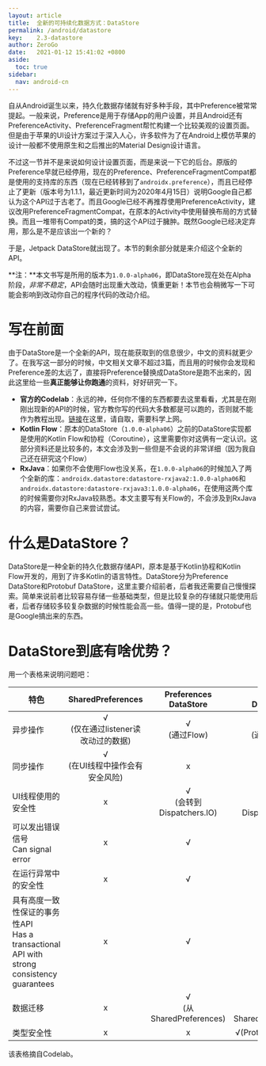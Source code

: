 ```yaml
---
layout: article
title:  全新的可持续化数据方式：DataStore
permalink: /android/datastore
key:    2.3-datastore
author: ZeroGo
date:   2021-01-12 15:41:02 +0800
aside:
  toc: true
sidebar:
  nav: android-cn
---
```

自从Android诞生以来，持久化数据存储就有好多种手段，其中Preference被常常提起。一般来说，Preference是用于存储App的用户设置，并且Android还有PreferenceActivity、PreferenceFragment帮忙构建一个比较美观的设置页面。但是由于苹果的UI设计方案过于深入人心，许多软件为了在Android上模仿苹果的设计一般都不使用原生和之后推出的Material Design设计语言。

不过这一节并不是来说如何设计设置页面，而是来说一下它的后台。原版的Preference早就已经停用，现在的Preference、PreferenceFragmentCompat都是使用的支持库的东西（现在已经转移到了``androidx.preference``），而且已经停止了更新（版本号为1.1.1，最近更新时间为2020年4月15日）说明Google自己都认为这个API过于古老了。而且Google已经不再推荐使用PreferenceActivity，建议改用PreferenceFragmentCompat，在原本的Activity中使用替换布局的方式替换。而且一堆带有Compat的类，搞的这个API过于臃肿。既然Google已经决定弃用，那么是不是应该出一个新的？

于是，Jetpack DataStore就出现了。本节的剩余部分就是来介绍这个全新的API。

**注：**本文书写是所用的版本为``1.0.0-alpha06``，即DataStore现在处在Alpha阶段，*非常不稳定*，API会随时出现重大改动，慎重更新！本节也会稍微写一下可能会影响到改动你自己的程序代码的改动介绍。

# 写在前面
由于DataStore是一个全新的API，现在能获取到的信息很少，中文的资料就更少了。在我写这一部分的时候，中文相关文章不超过3篇，而且用的时候你会发现和Preference差的太远了，直接将Preference替换成DataStore是跑不出来的，因此这里给一些**真正能够让你跑通**的资料，好好研究一下。

- **官方的Codelab**：永远的神，任何你不懂的东西都要去这里看看，尤其是在刚刚出现新的API的时候，官方教你写的代码大多数都是可以跑的，否则就不能作为教程出现。[链接](https://developer.android.com/codelabs/android-preferences-datastore)在这里，请自取，需要科学上网。
- **Kotlin Flow**：原本的DataStore（``1.0.0-alpha06``）之前的DataStore实现都是使用的Kotlin Flow和协程（Coroutine），这里需要你对这俩有一定认识。这部分资料还是比较多的，本文会涉及到一些但是不会说的非常详细（因为我自己还在研究这个Flow）
- **RxJava**：如果你不会使用Flow也没关系，在``1.0.0-alpha06``的时候加入了两个全新的库：``androidx.datastore:datastore-rxjava2:1.0.0-alpha06``和``androidx.datastore:datastore-rxjava3:1.0.0-alpha06``，在使用这两个库的时候需要你对RxJava较熟悉。本文主要写有关Flow的，不会涉及到RxJava的内容，需要你自己来尝试尝试。

# 什么是DataStore？
DataStore是一种全新的持久化数据存储API，原本是基于Kotlin协程和Kotlin Flow开发的，用到了许多Kotlin的语言特性。DataStore分为Preference DataStore和Protobuf DataStore，这里主要介绍前者，后者我还需要自己慢慢探索。简单来说前者比较容易存储一些基础类型，但是比较复杂的存储就只能使用后者，后者存储较多较复杂数据的时候性能会高一些。值得一提的是，Protobuf也是Google搞出来的东西。

# DataStore到底有啥优势？
用一个表格来说明问题吧：

| 特色                                 |           SharedPreferences           |  Preferences<br>DataStore   |     Proto<br>DataStore      |
| ------------------------------------ | :-----------------------------------: | :-------------------------: | :-------------------------: |
| 异步操作                             | √<br>(仅在通过listener读改动过的数据) |       √<br>(通过Flow)       |       √<br>(通过Flow)       |
| 同步操作                             |   √<br>(在UI线程中操作会有安全风险)   |              x              |              x              |
| UI线程使用的<br>安全性               |                   x                   | √<br>(会转到Dispatchers.IO) | √<br>(会转到Dispatchers.IO) |
| 可以发出错误信号<br>Can signal error |                   x                   |              √              |              √              |
| 在运行异常中的安全性                 |                   x                   |              √              |              √              |
| 具有高度一致性保证的事务性API<br>Has a transactional API with strong consistency guarantees        |                   x                   |              √              |              √              |
| 数据迁移                             |                   x                   | √<br>(从SharedPreferences)  | √<br>(从SharedPreferences)  |
| 类型安全性                           |                   x                   |              x              |     √(Protocol Buffers)     |

该表格摘自Codelab。

# 
